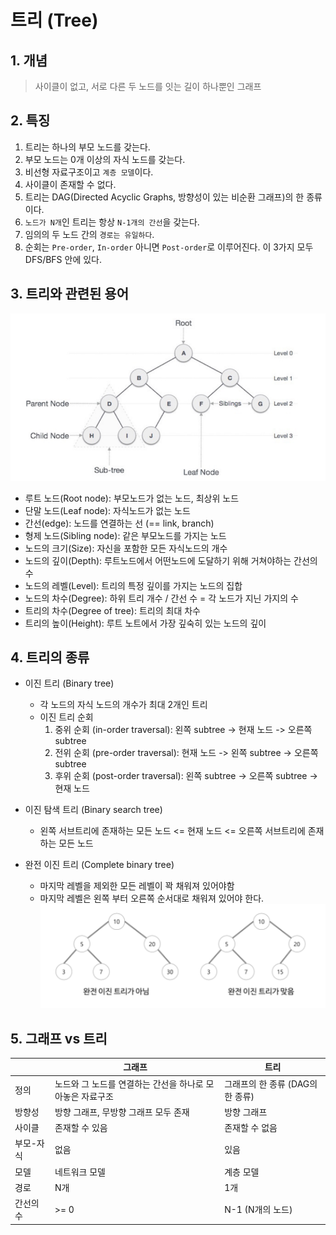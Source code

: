 # 트리 (Tree)

## 1. 개념

> 사이클이 없고, 서로 다른 두 노드를 잇는 길이 하나뿐인 그래프

## 2. 특징

1. 트리는 하나의 부모 노드를 갖는다.
2. 부모 노드는 0개 이상의 자식 노드를 갖는다.
3. 비선형 자료구조이고 `계층 모델`이다.
4. 사이클이 존재할 수 없다.
5. 트리는 DAG(Directed Acyclic Graphs, 방향성이 있는 비순환 그래프)의 한 종류이다.
6. `노드가 N개`인 트리는 항상 `N-1개의 간선`을 갖는다.
7. 임의의 두 노드 간의 `경로는 유일하다`.
8. 순회는 `Pre-order`, `In-order` 아니면 `Post-order`로 이루어진다. 이 3가지 모두 DFS/BFS 안에 있다.

## 3. 트리와 관련된 용어

![](./images/tree.PNG)

- 루트 노드(Root node): 부모노드가 없는 노드, 최상위 노드
- 단말 노드(Leaf node): 자식노드가 없는 노드
- 간선(edge): 노드를 연결하는 선 (== link, branch)
- 형제 노드(Sibling node): 같은 부모노드를 가지는 노드
- 노드의 크기(Size): 자신을 포함한 모든 자식노드의 개수
- 노드의 깊이(Depth): 루트노드에서 어떤노드에 도달하기 위해 거쳐야하는 간선의 수
- 노드의 레벨(Level): 트리의 특정 깊이를 가지는 노드의 집합
- 노드의 차수(Degree): 하위 트리 개수 / 간선 수 = 각 노드가 지닌 가지의 수
- 트리의 차수(Degree of tree): 트리의 최대 차수
- 트리의 높이(Height): 루트 노트에서 가장 깊숙히 있는 노드의 깊이

## 4. 트리의 종류

- 이진 트리 (Binary tree)

  - 각 노드의 자식 노드의 개수가 최대 2개인 트리
  - 이진 트리 순회
    1. 중위 순회 (in-order traversal): 왼쪽 subtree -> 현재 노드 -> 오른쪽 subtree
    2. 전위 순회 (pre-order traversal): 현재 노드 -> 왼쪽 subtree -> 오른쪽 subtree
    3. 후위 순회 (post-order traversal): 왼쪽 subtree -> 오른쪽 subtree -> 현재 노드

- 이진 탐색 트리 (Binary search tree)

  - 왼쪽 서브트리에 존재하는 모든 노드 <= 현재 노드 <= 오른쪽 서브트리에 존재하는 모든 노드

- 완전 이진 트리 (Complete binary tree)
  - 마지막 레벨을 제외한 모든 레벨이 꽉 채워져 있어야함
  - 마지막 레벨은 왼쪽 부터 오른쪽 순서대로 채워져 있어야 한다.  
    ![](./images/completebinary.PNG)

## 5. 그래프 vs 트리

|           | 그래프                                                    | 트리                             |
| --------- | --------------------------------------------------------- | -------------------------------- |
| 정의      | 노드와 그 노드를 연결하는 간선을 하나로 모아놓은 자료구조 | 그래프의 한 종류 (DAG의 한 종류) |
| 방향성    | 방향 그래프, 무방향 그래프 모두 존재                      | 방향 그래프                      |
| 사이클    | 존재할 수 있음                                            | 존재할 수 없음                   |
| 부모-자식 | 없음                                                      | 있음                             |
| 모델      | 네트워크 모델                                             | 계층 모델                        |
| 경로      | N개                                                       | 1개                              |
| 간선의 수 | >= 0                                                      | N-1 (N개의 노드)                 |
